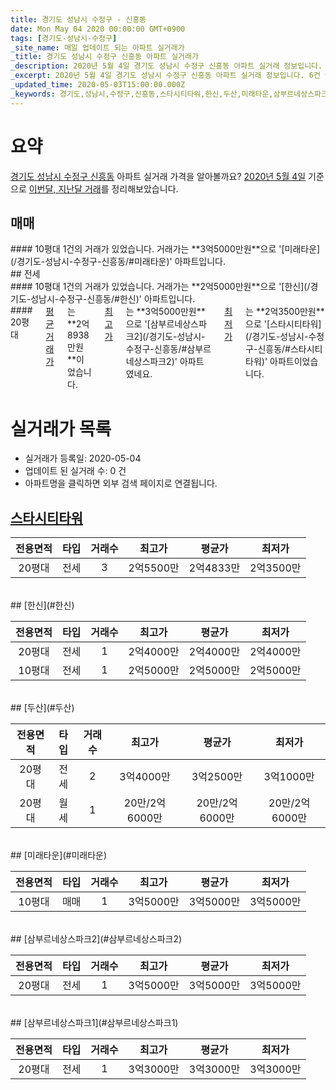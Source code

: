 ```yaml
---
title: 경기도 성남시 수정구 - 신흥동
date: Mon May 04 2020 00:00:00 GMT+0900
tags: [경기도-성남시-수정구]
_site_name: 매일 업데이트 되는 아파트 실거래가
_title: 경기도 성남시 수정구 신흥동 아파트 실거래가
_description: 2020년 5월 4일 경기도 성남시 수정구 신흥동 아파트 실거래 정보입니다. 6건 아파트 정보가 있습니다.
_excerpt: 2020년 5월 4일 경기도 성남시 수정구 신흥동 아파트 실거래 정보입니다. 6건 아파트 정보가 있습니다.
_updated_time: 2020-05-03T15:00:00.000Z
_keywords: 경기도,성남시,수정구,신흥동,스타시티타워,한신,두산,미래타운,삼부르네상스파크2,삼부르네상스파크1
---
```





# 요약
<ins>경기도 성남시 수정구 신흥동</ins> 아파트 실거래 가격을 알아볼까요? <ins>2020년 5월 4일</ins> 기준으로 <ins>이번달, 지난달 거래</ins>를 정리해보았습니다.

## 매매
<div class="container">
<div class="twelve columns" markdown="1">
#### 10평대
1건의 거래가 있었습니다. 거래가는 **3억5000만원**으로 '[미래타운](/경기도-성남시-수정구-신흥동/#미래타운)' 아파트입니다.
</div>
</div>
## 전세
<div class="container">
<div class="six columns" markdown="1">
#### 10평대
1건의 거래가 있었습니다. 거래가는 **2억5000만원**으로 '[한신](/경기도-성남시-수정구-신흥동/#한신)' 아파트입니다.
</div>
<div class="six columns" markdown="1">
#### 20평대
<ins>평균 거래가</ins>는 **2억8938만원**이었습니다. <ins>최고가</ins>는 **3억5000만원**으로 '[삼부르네상스파크2](/경기도-성남시-수정구-신흥동/#삼부르네상스파크2)' 아파트였네요. <ins>최저가</ins>는 **2억3500만원**으로 '[스타시티타워](/경기도-성남시-수정구-신흥동/#스타시티타워)' 아파트이었습니다.
</div>
</div>



# 실거래가 목록
- 실거래가 등록일: 2020-05-04
- 업데이트 된 실거래 수: 0 건
- 아파트명을 클릭하면 외부 검색 페이지로 연결됩니다.

## [스타시티타워](#스타시티타워)

|전용면적|타입|거래수|최고가|평균가|최저가|
|:---:|:---:|:---:|:---:|:---:|:---:|
|20평대|<span class="deal-type-2">전세</span>|3|2억5500만|2억4833만|2억3500만|

<br/>
## [한신](#한신)

|전용면적|타입|거래수|최고가|평균가|최저가|
|:---:|:---:|:---:|:---:|:---:|:---:|
|20평대|<span class="deal-type-2">전세</span>|1|2억4000만|2억4000만|2억4000만|
|10평대|<span class="deal-type-2">전세</span>|1|2억5000만|2억5000만|2억5000만|

<br/>
## [두산](#두산)

|전용면적|타입|거래수|최고가|평균가|최저가|
|:---:|:---:|:---:|:---:|:---:|:---:|
|20평대|<span class="deal-type-2">전세</span>|2|3억4000만|3억2500만|3억1000만|
|20평대|<span class="deal-type-3">월세</span>|1|20만/2억6000만|20만/2억6000만|20만/2억6000만|

<br/>
## [미래타운](#미래타운)

|전용면적|타입|거래수|최고가|평균가|최저가|
|:---:|:---:|:---:|:---:|:---:|:---:|
|10평대|<span class="deal-type-1">매매</span>|1|3억5000만|3억5000만|3억5000만|

<br/>
## [삼부르네상스파크2](#삼부르네상스파크2)

|전용면적|타입|거래수|최고가|평균가|최저가|
|:---:|:---:|:---:|:---:|:---:|:---:|
|20평대|<span class="deal-type-2">전세</span>|1|3억5000만|3억5000만|3억5000만|

<br/>
## [삼부르네상스파크1](#삼부르네상스파크1)

|전용면적|타입|거래수|최고가|평균가|최저가|
|:---:|:---:|:---:|:---:|:---:|:---:|
|20평대|<span class="deal-type-2">전세</span>|1|3억3000만|3억3000만|3억3000만|

<br/>



